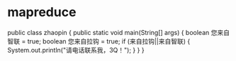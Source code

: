 # mapreduce
public class zhaopin {
public static void main(String[] args) {
        boolean 您来自智联 = true;
		boolean 您来自拉钩 = true;
		if (来自拉钩||来自智联) {
                      System.out.println("请电话联系我，3Q！");
                      }
            }
 }